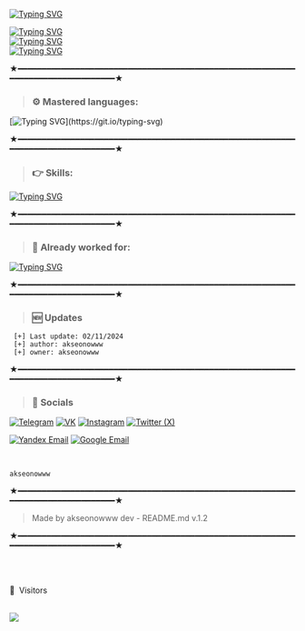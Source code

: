 
[![Typing SVG](https://readme-typing-svg.demolab.com?font=Unbounded&weight=700&size=30&duration=5000&pause=1000&color=fb0103&background=1E42FF00&center=false&width=435&lines=AKSEONOWWW)](https://git.io/typing-svg)

[![Typing SVG](https://readme-typing-svg.demolab.com?font=Unbounded&weight=700&pause=1000&color=2dfbfc&background=1E42FF00&center=false&width=435&lines=T.ME++%2F++AKSEONOWWW)](https://t.me/akseonowww) <br>
[![Typing SVG](https://readme-typing-svg.demolab.com?font=Unbounded&weight=700&pause=1000&color=2dfbfc&background=1E42FF00&center=false&width=435&lines=VK.COM++%2F++AKSEONOWWW)](https://vk.com/akseonowww) <br>
[![Typing SVG](https://readme-typing-svg.demolab.com?font=Unbounded&weight=700&pause=1000&color=2dfbfc&background=1E42FF00&center=false&width=435&lines=GITHUB.COM++%2F++AKSEONOWWW)](https://github.com/akseonowww)



★━━━━━━━━━━━━━━━━━━━━━━━━━━━━━━━━━━━━━━━━━━━━━━━━━━━━━━━━━━━━━━━━━━━━━━━━━━━━━━━━★


> ### ⚙️ Mastered languages: 
[![Typing SVG](https://readme-typing-svg.herokuapp.com?color=F7007A&duration=400&lines=js,;python,;php,;html-css,;react.js,;vue.js,;sqlite3,;sql,;shell;;russian;)](https://git.io/typing-svg)

★━━━━━━━━━━━━━━━━━━━━━━━━━━━━━━━━━━━━━━━━━━━━━━━━━━━━━━━━━━━━━━━━━━━━━━━━━━━━━━━━★


> ### 👉 Skills: 
[![Typing SVG](https://readme-typing-svg.herokuapp.com?color=6b34eb&duration=4000&lines=Frontend+Developer;UI/UX-Designer)](https://git.io/typing-svg)

★━━━━━━━━━━━━━━━━━━━━━━━━━━━━━━━━━━━━━━━━━━━━━━━━━━━━━━━━━━━━━━━━━━━━━━━━━━━━━━━━★

> ### 👋 Already worked for: 
[![Typing SVG](https://readme-typing-svg.herokuapp.com?color=ebae34&duration=50&lines=FunBot;ChillRadio;Strip;Microsoft;Discord;Opera;Logitech;Axe;Apple;Nike;EEB;Spotify;Engine;Bluestack;Brawlstars;Critical+ops;Lacoste;Intel;Google;W3;Roblox;SublimeText;Telegram;Instagram;Spotify;deuxdollars;5$;mirlou;soundcloud;netflix;eris;Instagram;Twitter;TikTok;Nvidia;core;linux;wallpaper+engine;france+net+secu)](https://git.io/typing-svg)

★━━━━━━━━━━━━━━━━━━━━━━━━━━━━━━━━━━━━━━━━━━━━━━━━━━━━━━━━━━━━━━━━━━━━━━━━━━━━━━━━★

> ### 🆕 Updates 
 
```PY 
 [+] Last update: 02/11/2024
 [+] author: akseonowww
 [+] owner: akseonowww 
 ```
 
 ★━━━━━━━━━━━━━━━━━━━━━━━━━━━━━━━━━━━━━━━━━━━━━━━━━━━━━━━━━━━━━━━━━━━━━━━━━━━━━━━━★
 
 > ### 🎈 Socials 

[![Telegram](https://img.shields.io/badge/Telegram-2CA5E0?style=for-the-badge&logo=telegram&logoColor=white)](https://t.me/akseonowww) [![VK](https://img.shields.io/badge/VK-0077FF?style=for-the-badge&logo=VK&logoColor=white)](https://rekonise.me/akseonowww) [![Instagram](https://img.shields.io/badge/Instagram-000000?style=for-the-badge&logo=instagram&logoColor=white)](https://twitter.com/akseonowww) [![Twitter (X)](https://img.shields.io/badge/Twitter-000000?style=for-the-badge&logo=x&logoColor=white)](https://twitter.com/akseonowww)
 <br>
 
[![Yandex Email](https://img.shields.io/badge/Yandex_Email-FF0000?style=for-the-badge&logo=gmail&logoColor=FFFFFF)](https://mailto:akseonowww@ya.ru) [![Google Email](https://img.shields.io/badge/Gmail-000000?style=for-the-badge&logo=gmail&logoColor=white)](https://mailto:akseonowww@gmal.com) 
 

 <br>

 ```PY
 akseonowww
 ```
 
 ★━━━━━━━━━━━━━━━━━━━━━━━━━━━━━━━━━━━━━━━━━━━━━━━━━━━━━━━━━━━━━━━━━━━━━━━━━━━━━━━━★
 
 > Made by akseonowww dev - README.md v.1.2
 
  ★━━━━━━━━━━━━━━━━━━━━━━━━━━━━━━━━━━━━━━━━━━━━━━━━━━━━━━━━━━━━━━━━━━━━━━━━━━━━━━━━★
  

 <br><br>
<p>👀 &nbsp;Visitors</p>
 <br>
<img align="left" src="https://profile-counter.glitch.me/akseonowww/count.svg" />


